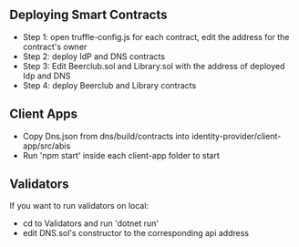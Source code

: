 ## Deploying Smart Contracts
- Step 1: open truffle-config.js for each contract, edit the address for the contract's owner
- Step 2: deploy IdP and DNS contracts
- Step 3: Edit Beerclub.sol and Library.sol with the address of deployed Idp and DNS
- Step 4: deploy Beerclub and Library contracts

## Client Apps
- Copy Dns.json from dns/build/contracts into identity-provider/client-app/src/abis 
- Run 'npm start' inside each client-app folder to start

## Validators
If you want to run validators on local:
- cd to Validators and run 'dotnet run'
- edit DNS.sol's constructor to the corresponding api address

